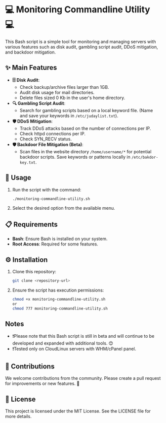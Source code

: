 # 💻 Monitoring Commandline Utility 💻

This Bash script is a simple tool for monitoring and managing servers with various features such as disk audit, gambling script audit, DDoS mitigation, and backdoor mitigation.

## ✨ Main Features

- **🗄️ Disk Audit**:
  - Check backup/archive files larger than 1GB.
  - Audit disk usage for mail directories.
  - Delete files sized 0 Kb in the user's home directory.
- **🔍 Gambling Script Audit**:
  - Search for gambling scripts based on a local keyword file. (Name and save your keywords in `/etc/judaylist.txt`).
- **🛡️ DDoS Mitigation**:
  - Track DDoS attacks based on the number of connections per IP.
  - Check httpd connections per IP.
  - Check SYN_RECV status.
- **🛡️ Backdoor File Mitigation (Beta)**:
  - Scan files in the website directory `/home/username/*` for potential backdoor scripts. Save keywords or patterns locally in `/etc/bakdor-key.txt`.

## 🚀 Usage

1. Run the script with the command:
   ```bash
   ./monitoring-commandline-utility.sh
   ```
2. Select the desired option from the available menu.

## 📋 Requirements

- **Bash**: Ensure Bash is installed on your system.
- **Root Access**: Required for some features.

## ⚙️ Installation

1. Clone this repository:
   ```bash
   git clone <repository-url>
   ```
2. Ensure the script has execution permissions:
   ```bash
   chmod +x monitoring-commandline-utility.sh
   or
   chmod 777 monitoring-commandline-utility.sh
   ```

## Notes

- ❗Please note that this Bash script is still in beta and will continue to be developed and expanded with additional tools. 😊
- ❗Tested only on CloudLinux servers with WHM/cPanel panel.

## 🤝 Contributions

We welcome contributions from the community. Please create a pull request for improvements or new features. 🤗

## 📄 License

This project is licensed under the MIT License. See the LICENSE file for more details.
